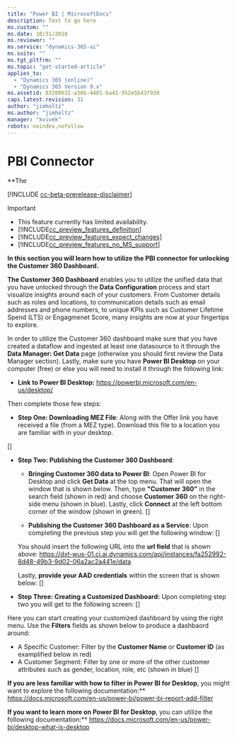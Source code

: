 ```yaml
---
title: "Power BI | MicrosoftDocs"
description: Text to go here
ms.custom: ""
ms.date: 10/31/2018
ms.reviewer: ""
ms.service: "dynamics-365-ai"
ms.suite: ""
ms.tgt_pltfrm: ""
ms.topic: "get-started-article"
applies_to: 
  - "Dynamics 365 (online)"
  - "Dynamics 365 Version 9.x"
ms.assetid: 83200632-a36b-4401-ba41-952e5b43f939
caps.latest.revision: 31
author: "jimholtz"
ms.author: "jimholtz"
manager: "kvivek"
robots: noindex,nofollow
---
```

# PBI Connector
**The 

[!INCLUDE [cc-beta-prerelease-disclaimer](../includes/cc-beta-prerelease-disclaimer.md)]

> [!IMPORTANT]
> - This feature currently has limited availability.
> - [!INCLUDE[cc_preview_features_definition](../includes/cc-preview-features-definition.md)]  
> - [!INCLUDE[cc_preview_features_expect_changes](../includes/cc-preview-features-expect-changes.md)]  
> - [!INCLUDE[cc_preview_features_no_MS_support](../includes/cc-preview-features-no-ms-support.md)]  

**In this section you will learn how to utilize the PBI connector for unlocking the Customer 360 Dashboard.** 

**The Customer 360 Dashboard** enables you to utilize the unified data that you have unlocked through the **Data Configuration** process and start visualize insights around each of your customers. From Customer details such as roles and locations, to communication details such as email addresses and phone numbers, to unique KPIs such as Customer Lifetime Spend (LTS) or Engagmenet Score, many insights are now at your fingertips to explore. 

In order to utilize the Customer 360 dashboard make sure that you have created a dataflow and ingested at least one datasource to it through the **Data Manager: Get Data** page (otherwise you should first review the Data Manager section). Lastly, make sure you have **Power BI Desktop** on your computer (free) or else you will need to install it through the following link:
- **Link to Power BI Desktop:** https://powerbi.microsoft.com/en-us/desktop/

Then complete those few steps:
- **Step One: Downloading MEZ File**: Along with the Offer link you have received a file (from a MEZ type). Download this file to a location you are familiar with in your desktop.
   
[]

- **Step Two: Publishing the Customer 360 Dashboard**: 
    - **Bringing Customer 360 data to Power BI**: Open Power BI for Desktop and click **Get Data** at the top menu. That will open the window that is shown below. Then, type **"Customer 360"** in the search field (shown in red) and choose **Customer 360** on the right-side menu (shown in blue). Lastly, click **Connect** at the left bottom corner of the window (shown in green).
    []
    
    - **Publishing the Customer 360 Dashboard as a Service**: Upon completing the previous step you will get the following window:
    []
    
     You should insert the following URL into the **url field** that is shown above: 
     https://dxt-wus-01.ci.ai.dynamics.com/api/instances/fa252992-8d48-49b3-9d02-06a2ac2a441e/data 

     Lastly, **provide your AAD credentials** within the screen that is shown below:
     []
     
- **Step Three: Creating a Customized Dashboard:**
Upon completing step two you will get to the following screen:
[]

Here you can start creating your customized dashboard by using the right menu. Use the **Filters** fields as shown below to produce a dashbaord around:
- A Specific Customer: Filter by the **Customer Name** or **Customer ID** (as examplified below in red)
- A Customer Segment: Filter by one or more of the other customer attributes such as gender, location, role, etc (shown in blue)
[]

**If you are less familiar with how to filter in Power BI for Desktop**, you might want to explore the following documentation:**
https://docs.microsoft.com/en-us/power-bi/power-bi-report-add-filter

**If you want to learn more on Power BI for Desktop**, you can utilize the following documentation:**
https://docs.microsoft.com/en-us/power-bi/desktop-what-is-desktop

